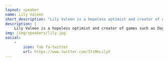 ```yaml
---
layout: speaker
name: Lily Valeen
short_description: "Lily Valeen is a hopeless optimist and creator of games such as Dogs Throwing Swords II, as well as the upcoming Bossgame: The Final Boss is My Heart."
description: | 
    Lily Valeen is a hopeless optimist and creator of games such as Dogs Throwing Swords II, as well as the upcoming Bossgame: The Final Boss is My Heart. Her focus is action games that strike like lightning, with a touch of human emotion that will punch you directly in the heart. 
img: /img/speakers/lily.jpg
social: 
    -
        icon: fab fa-twitter
        url: https://www.twitter.com/ItsMeLilyV
---
```

